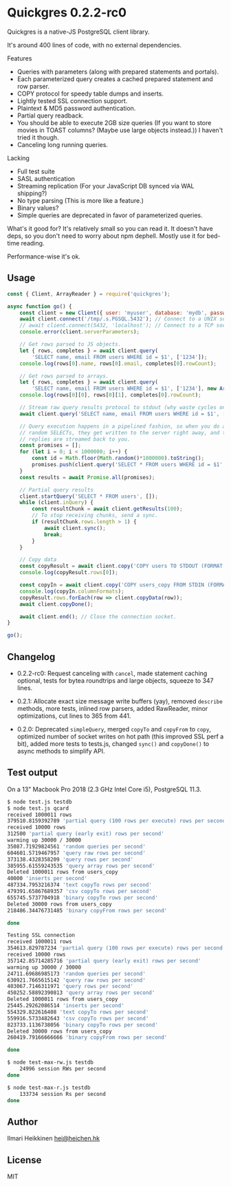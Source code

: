 # Quickgres 0.2.2-rc0

Quickgres is a native-JS PostgreSQL client library.

It's around 400 lines of code, with no external dependencies.

Features
 * Queries with parameters (along with prepared statements and portals).
 * Each parameterized query creates a cached prepared statement and row parser.
 * COPY protocol for speedy table dumps and inserts.
 * Lightly tested SSL connection support.
 * Plaintext & MD5 password authentication.
 * Partial query readback.
 * You should be able to execute 2GB size queries (If you want to store movies in TOAST columns? (Maybe use large objects instead.)) I haven't tried it though.
 * Canceling long running queries.
 
Lacking
 * Full test suite
 * SASL authentication
 * Streaming replication (For your JavaScript DB synced via WAL shipping?)
 * No type parsing (This is more like a feature.)
 * Binary values?
 * Simple queries are deprecated in favor of parameterized queries.

What's it good for? It's relatively small so you can read it. It doesn't have deps, so you don't need to worry about npm dephell. Mostly use it for bed-time reading.

Performance-wise it's ok.


## Usage 

```javascript
const { Client, ArrayReader } = require('quickgres'); 

async function go() {
    const client = new Client({ user: 'myuser', database: 'mydb', password: 'mypass' });
    await client.connect('/tmp/.s.PGSQL.5432'); // Connect to a UNIX socket.
    // await client.connect(5432, 'localhost'); // Connect to a TCP socket.
    console.error(client.serverParameters);

    // Get rows parsed to JS objects.
    let { rows, completes } = await client.query(
        'SELECT name, email FROM users WHERE id = $1', ['1234']);
    console.log(rows[0].name, rows[0].email, completes[0].rowCount);

    // Get rows parsed to arrays.
    let { rows, completes } = await client.query(
        'SELECT name, email FROM users WHERE id = $1', ['1234'], new ArrayReader());
    console.log(rows[0][0], rows[0][1], completes[0].rowCount);

    // Stream raw query results protocol to stdout (why waste cycles on parsing data...)
    await client.query('SELECT name, email FROM users WHERE id = $1', ['1234'], process.stdout);

    // Query execution happens in a pipelined fashion, so when you do a million 
    // random SELECTs, they get written to the server right away, and the server
    // replies are streamed back to you.
    const promises = [];
    for (let i = 0; i < 1000000; i++) {
        const id = Math.floor(Math.random()*1000000).toString();
        promises.push(client.query('SELECT * FROM users WHERE id = $1', [id]));
    }
    const results = await Promise.all(promises);

    // Partial query results
    client.startQuery('SELECT * FROM users', []);
    while (client.inQuery) {
        const resultChunk = await client.getResults(100);
        // To stop receiving chunks, send a sync.
        if (resultChunk.rows.length > 1) {
            await client.sync();
            break;
        }
    }

    // Copy data
    const copyResult = await client.copy('COPY users TO STDOUT (FORMAT binary)');
    console.log(copyResult.rows[0]);

    const copyIn = await client.copy('COPY users_copy FROM STDIN (FORMAT binary)');
    console.log(copyIn.columnFormats);
    copyResult.rows.forEach(row => client.copyData(row));
    await client.copyDone();

    await client.end(); // Close the connection socket.
}

go();
```

## Changelog

 * 0.2.2-rc0: Request canceling with `cancel`, made statement caching optional, tests for bytea roundtrips and large objects, squeeze to 347 lines.

 * 0.2.1: Allocate exact size message write buffers (yay), removed `describe` methods, more tests, inlined row parsers, added RawReader, minor optimizations, cut lines to 365 from 441.

 * 0.2.0: Deprecated `simpleQuery`, merged `copyTo` and `copyFrom` to `copy`, optimized number of socket writes on hot path (this improved SSL perf a bit), added more tests to tests.js, changed `sync()` and `copyDone()` to async methods to simplify API.

## Test output

On a 13" Macbook Pro 2018 (2.3 GHz Intel Core i5), PostgreSQL 11.3.

```bash
$ node test.js testdb
$ node test.js qcard
received 1000011 rows
379510.8159392789 'partial query (100 rows per execute) rows per second'
received 10000 rows
312500 'partial query (early exit) rows per second'
warming up 30000 / 30000     
35087.71929824561 'random queries per second'
604601.5719467957 'query raw rows per second'
373138.4328358209 'query rows per second'
385955.61559243535 'query array rows per second'
Deleted 1000011 rows from users_copy
40000 'inserts per second'
487334.7953216374 'text copyTo rows per second'
479391.65867689357 'csv copyTo rows per second'
655745.5737704918 'binary copyTo rows per second'
Deleted 30000 rows from users_copy
218486.34476731485 'binary copyFrom rows per second'

done

Testing SSL connection
received 1000011 rows
354613.829787234 'partial query (100 rows per execute) rows per second'
received 10000 rows
357142.85714285716 'partial query (early exit) rows per second'
warming up 30000 / 30000     
24711.69686985173 'random queries per second'
630921.7665615142 'query raw rows per second'
403067.7146311971 'query rows per second'
450252.58892390813 'query array rows per second'
Deleted 1000011 rows from users_copy
25445.29262086514 'inserts per second'
554329.822616408 'text copyTo rows per second'
559916.5733482643 'csv copyTo rows per second'
823733.1136738056 'binary copyTo rows per second'
Deleted 30000 rows from users_copy
260419.79166666666 'binary copyFrom rows per second'

done

$ node test-max-rw.js testdb
    24996 session RWs per second              
done

$ node test-max-r.js testdb
    133734 session Rs per second              
done
```

## Author
Ilmari Heikkinen <hei@heichen.hk>

## License
MIT